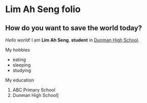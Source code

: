 # Lim Ah Seng folio
## How do you want to save the world today?

_Hello_ *world*! I am **Lim Ah Seng**, __student__ in [Dunman High School](https://www.dunmanhigh.moe.edu.sg).

My hobbies
* eating
* sleeping
* studying

My education
1. ABC Primary School
2. Dunman High School]

